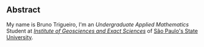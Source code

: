<h2>Abstract</h2>
<p>My name is Bruno Trigueiro, I'm an <em>Undergraduate Applied Mathematics</em> Student at <a href="https://igce.rc.unesp.br/" target="_blank"><em>Institute of Geosciences and Exact Sciences</em></a> of <a href="https://en.wikipedia.org/wiki/S%C3%A3o_Paulo_State_University" target="_bank">São Paulo's State University</a>.
</em></p>

